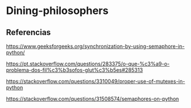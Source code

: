 # Dining-philosophers

## Referencias

https://www.geeksforgeeks.org/synchronization-by-using-semaphore-in-python/

https://pt.stackoverflow.com/questions/283375/o-que-%c3%a9-o-problema-dos-fil%c3%b3sofos-glut%c3%b5es#285313

https://stackoverflow.com/questions/3310049/proper-use-of-mutexes-in-python

https://stackoverflow.com/questions/31508574/semaphores-on-python